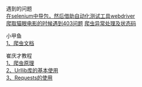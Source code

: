遇到的问题<br>
[在selenium中导包，然后借助自动化测试工具webdriver](https://blog.csdn.net/qq_36279445/article/details/80110333)<br>
[爬取猫眼电影的时候遇到403问题](https://blog.csdn.net/weixin_40567229/article/details/84545576)
[爬虫异常处理及状态码](https://blog.csdn.net/power0405hf/article/details/45070437)

小甲鱼<br>
[1、爬虫文档](https://fishc.com.cn/thread-117513-1-1.html)<br>


崔庆才教程<br>
[1、爬虫原理](https://www.cnblogs.com/zhaof/p/6898138.html)<br>
[2、Urllib库的基本使用](https://www.cnblogs.com/zhaof/p/6910871.html)<br>
[3、Requests的使用](https://www.cnblogs.com/zhaof/p/6915127.html)<br>





